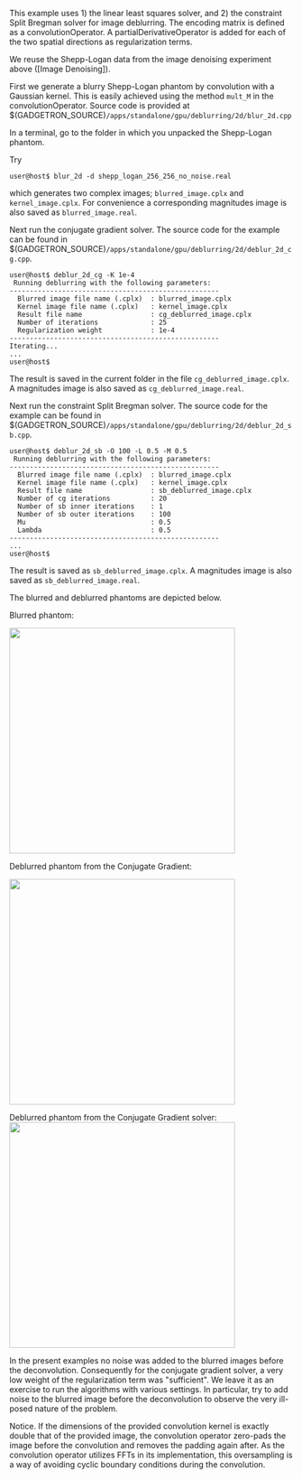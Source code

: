 This example uses 1) the linear least squares solver, and 2) the constraint Split Bregman solver for image deblurring. The encoding matrix is defined as a convolutionOperator. A partialDerivativeOperator is added for each of the two spatial directions as regularization terms.

We reuse the Shepp-Logan data from the image denoising experiment above ([Image Denoising]).

First we generate a blurry Shepp-Logan phantom by convolution with a Gaussian kernel. This is easily achieved using the method `mult_M` in the convolutionOperator. Source code is provided at \$(GADGETRON\_SOURCE)`/apps/standalone/gpu/deblurring/2d/blur_2d.cpp`

In a terminal, go to the folder in which you unpacked the Shepp-Logan phantom.

Try

    user@host$ blur_2d -d shepp_logan_256_256_no_noise.real

which generates two complex images; `blurred_image.cplx` and `kernel_image.cplx`. For convenience a corresponding magnitudes image is also saved as `blurred_image.real`.

Next run the conjugate gradient solver. The source code for the example
can be found in \$(GADGETRON\_SOURCE)`/apps/standalone/gpu/deblurring/2d/deblur_2d_cg.cpp`.

    user@host$ deblur_2d_cg -K 1e-4
     Running deblurring with the following parameters: 
    ---------------------------------------------------- 
      Blurred image file name (.cplx)  : blurred_image.cplx 
      Kernel image file name (.cplx)   : kernel_image.cplx 
      Result file name                 : cg_deblurred_image.cplx 
      Number of iterations             : 25 
      Regularization weight            : 1e-4 
    ---------------------------------------------------- 
    Iterating...
    ...
    user@host$

The result is saved in the current folder in the file `cg_deblurred_image.cplx`. A magnitudes image is also saved as `cg_deblurred_image.real`.

Next run the constraint Split Bregman solver. The source code for the example can be found in \$(GADGETRON\_SOURCE)`/apps/standalone/gpu/deblurring/2d/deblur_2d_sb.cpp`.

    user@host$ deblur_2d_sb -O 100 -L 0.5 -M 0.5
     Running deblurring with the following parameters: 
    ---------------------------------------------------- 
      Blurred image file name (.cplx)  : blurred_image.cplx 
      Kernel image file name (.cplx)   : kernel_image.cplx 
      Result file name                 : sb_deblurred_image.cplx 
      Number of cg iterations          : 20 
      Number of sb inner iterations    : 1 
      Number of sb outer iterations    : 100 
      Mu                               : 0.5 
      Lambda                           : 0.5 
    ---------------------------------------------------- 
    ...
    user@host$

The result is saved as `sb_deblurred_image.cplx`. A magnitudes image is also saved as `sb_deblurred_image.real`.

The blurred and deblurred phantoms are depicted below.

Blurred phantom:

<img src="http://gadgetron.sf.net/figs/shepp_blurred.png" style="width: 400px;" />

Deblurred phantom from the Conjugate Gradient:

<img src="http://gadgetron.sf.net/figs/shepp_deblurred_cg.png" style="width: 400px;" />

Deblurred phantom from the Conjugate Gradient solver:
<img src="http://gadgetron.sf.net/figs/shepp_deblurred_sb.png" style="width: 400px;" />

In the present examples no noise was added to the blurred images before the deconvolution. Consequently for the conjugate gradient solver, a very low weight of the regularization term was "sufficient". We leave it as an exercise to run the algorithms with various settings. In particular, try to add noise to the blurred image before the deconvolution to observe the very ill-posed nature of the problem.

Notice. If the dimensions of the provided convolution kernel is exactly double that of the provided image, the convolution operator zero-pads the image before the convolution and removes the padding again after. As the convolution operator utilizes FFTs in its implementation, this oversampling is a way of avoiding cyclic boundary conditions during the convolution.
